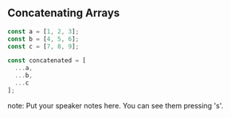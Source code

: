 ##  Concatenating Arrays

```javascript
const a = [1, 2, 3];
const b = [4, 5, 6];
const c = [7, 8, 9];

const concatenated = [
  ...a,
  ...b,
  ...c
];
```

note:
    Put your speaker notes here.
    You can see them pressing 's'.
